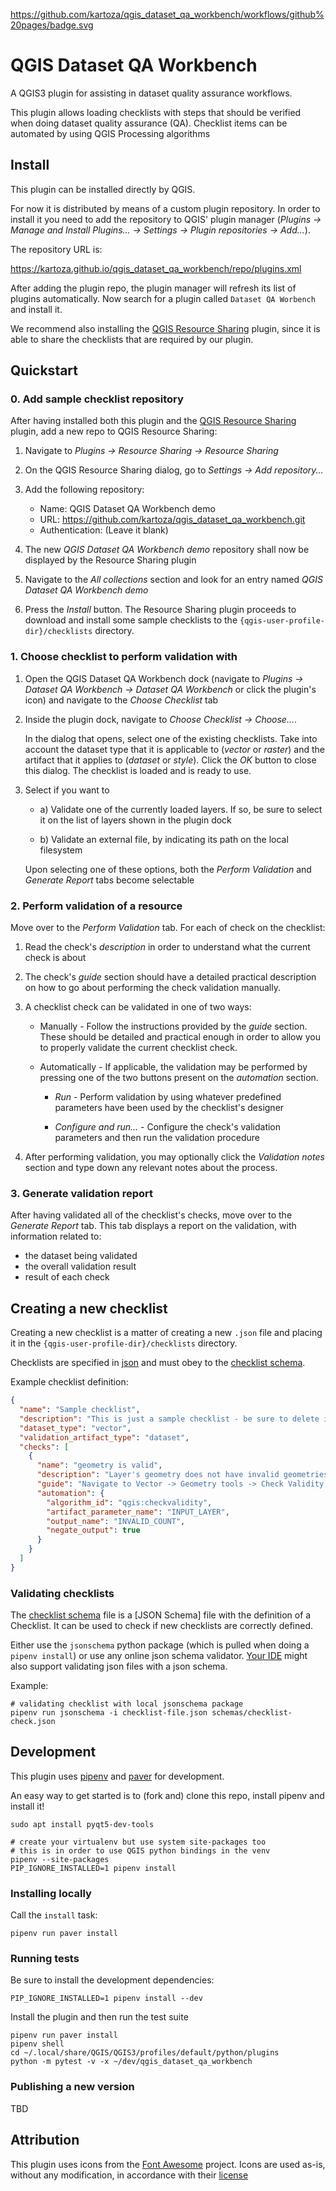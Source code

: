 https://github.com/kartoza/qgis_dataset_qa_workbench/workflows/github%20pages/badge.svg

# QGIS Dataset QA Workbench

A QGIS3 plugin for assisting in dataset quality assurance workflows.

This plugin allows loading checklists with steps that should be verified 
when doing dataset quality assurance (QA). Checklist items can be automated 
by using QGIS Processing algorithms


## Install

This plugin can be installed directly by QGIS. 

For now it is distributed by means of a custom plugin repository. In order 
to install it you need to add the repository to QGIS' plugin manager 
(_Plugins -> Manage and Install Plugins... -> Settings -> 
Plugin repositories -> Add..._). 

The repository URL is:

https://kartoza.github.io/qgis_dataset_qa_workbench/repo/plugins.xml

After adding the plugin repo, the plugin manager will refresh its list of 
plugins automatically. Now search for a plugin called `Dataset QA Worbench` 
and install it.

We recommend also installing the [QGIS Resource Sharing] plugin, since it
is able to share the checklists that are required by  our plugin.


## Quickstart

### 0. Add sample checklist repository

After having installed both this plugin and the [QGIS Resource Sharing] 
plugin, add a new repo to QGIS Resource Sharing:
   
1. Navigate to _Plugins -> Resource Sharing -> Resource Sharing_

1. On the QGIS Resource Sharing dialog, go to _Settings -> Add repository..._

1. Add the following repository:
   
   -  Name: QGIS Dataset QA Workbench demo
   -  URL: https://github.com/kartoza/qgis_dataset_qa_workbench.git
   -  Authentication: (Leave it blank)
     
1. The new _QGIS Dataset QA Workbench demo_ repository shall now be 
   displayed by the Resource Sharing plugin
   
1. Navigate to the  _All collections_ section and look for an entry named
   _QGIS Dataset QA Workbench demo_
     
1. Press the _Install_ button. The Resource Sharing plugin proceeds to 
   download and install some sample checklists to the 
   `{qgis-user-profile-dir}/checklists` directory.
     
     
### 1. Choose checklist to perform validation with
     
1. Open the QGIS Dataset QA Workbench dock (navigate to 
   _Plugins -> Dataset QA Workbench -> Dataset QA Workbench_ or click the 
   plugin's icon) and navigate to the _Choose Checklist_ tab
   
1. Inside the plugin dock, navigate to _Choose Checklist -> Choose..._. 

   In the dialog that opens, select one of the existing checklists. Take into
   account the dataset type that it is applicable to (_vector_ or _raster_) and
   the artifact that it applies to (_dataset_ or _style_). Click the _OK_ button 
   to close this dialog. The checklist is loaded and is ready to use.
   
1. Select if you want to

   - a) Validate one of the currently loaded layers. If so, be sure to select 
     it on the list of layers shown in the plugin dock
     
   - b) Validate an external file, by indicating its path on the local filesystem
   
   Upon selecting one of these options, both the _Perform Validation_ and 
   _Generate Report_ tabs become selectable
   
   
### 2. Perform validation of a resource

Move over to the _Perform Validation_ tab. For each of check on the checklist:

1. Read the check's _description_ in order to understand what the current 
   check is about
   
1. The check's _guide_ section should have a detailed practical description 
   on how to go about performing the check validation manually.
   
1. A checklist check can be validated in one of two ways:

   - Manually - Follow the instructions provided by the _guide_ section. 
     These should be detailed and practical enough in order to allow you to 
     properly validate the current checklist check.
     
     
   - Automatically - If applicable, the validation may be performed by 
     pressing one of the two buttons present on the _automation_ section.
     
     -  _Run_ - Perform validation by using whatever predefined parameters have 
        been used by the checklist's designer
        
     -  _Configure and run..._ - Configure the check's validation parameters 
        and then run the validation procedure
        
1. After performing validation, you may optionally click the 
   _Validation notes_ section and type down any relevant notes about the 
   process.


### 3. Generate validation report

After having validated all of the checklist's checks, move over to the 
_Generate Report_ tab. This tab displays a report on the validation, with
information related to:

- the dataset being validated
- the overall validation result
- result of each check


     
   
   
## Creating a new checklist

Creating a new checklist is a matter of creating a new `.json` file and 
placing it in the `{qgis-user-profile-dir}/checklists` directory.

Checklists are specified in [json] and must obey to the [checklist schema].

Example checklist definition:

```json
{
  "name": "Sample checklist",
  "description": "This is just a sample checklist - be sure to delete it",
  "dataset_type": "vector",
  "validation_artifact_type": "dataset",
  "checks": [
    {
      "name": "geometry is valid",
      "description": "Layer's geometry does not have invalid geometries.",
      "guide": "Navigate to Vector -> Geometry tools -> Check Validity... and run the validity analysis tool. Afterwards check that there are no features on the `invalid output` layer",
      "automation": {
        "algorithm_id": "qgis:checkvalidity",
        "artifact_parameter_name": "INPUT_LAYER",
        "output_name": "INVALID_COUNT",
        "negate_output": true
      }
    }
  ]
}
```

### Validating checklists

The [checklist schema] file is a [JSON Schema] file with the 
definition of a Checklist. It can be used to check if new checklists
are correctly defined. 

Either use the `jsonschema` python package (which is pulled when 
doing a `pipenv install`) or use any online json schema validator. [Your IDE] 
might also support validating json files with a json schema.

Example:

```
# validating checklist with local jsonschema package
pipenv run jsonschema -i checklist-file.json schemas/checklist-check.json
```


## Development

This plugin uses [pipenv] and [paver] for development.

An easy way to get started is to (fork and) clone this repo, install pipenv 
and install it!

```
sudo apt install pyqt5-dev-tools

# create your virtualenv but use system site-packages too
# this is in order to use QGIS python bindings in the venv
pipenv --site-packages
PIP_IGNORE_INSTALLED=1 pipenv install
```

### Installing locally

Call the `install` task:

```
pipenv run paver install
```


### Running tests

Be sure to install the development dependencies:

```
PIP_IGNORE_INSTALLED=1 pipenv install --dev
```

Install the plugin and then run the test suite

```
pipenv run paver install
pipenv shell
cd ~/.local/share/QGIS/QGIS3/profiles/default/python/plugins
python -m pytest -v -x ~/dev/qgis_dataset_qa_workbench
```


### Publishing a new version

TBD



## Attribution

This plugin uses icons from the [Font Awesome] project. Icons are used as-is, without any modification, 
in accordance with their [license]

[QGIS Resource Sharing]: https://github.com/QGIS-Contribution/QGIS-ResourceSharing
[json]: https://www.json.org/json-en.html
[checklist schema]: https://raw.githubusercontent.com/kartoza/qgis_dataset_qa_workbench/master/schemas/checklist-check.json
[Font Awesome]: https://fontawesome.com/
[license]: https://fontawesome.com/license
[pipenv]: https://pipenv.pypa.io/en/latest/
[paver]: https://pythonhosted.org/Paver/index.html
[jsonschema]: https://json-schema.org/
[Your IDE]: https://www.jetbrains.com/help/pycharm/json.html#ws_json_schema_add_custom

